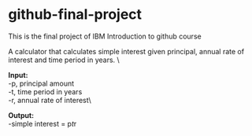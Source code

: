 # github-final-project
This is the final project of IBM Introduction to github course 

A calculator that calculates simple interest given principal, annual rate of interest and time period in years. \

**Input:**\
   -p, principal amount\
   -t, time period in years\
   -r, annual rate of interest\

**Output:**\
   -simple interest = p*t*r 
